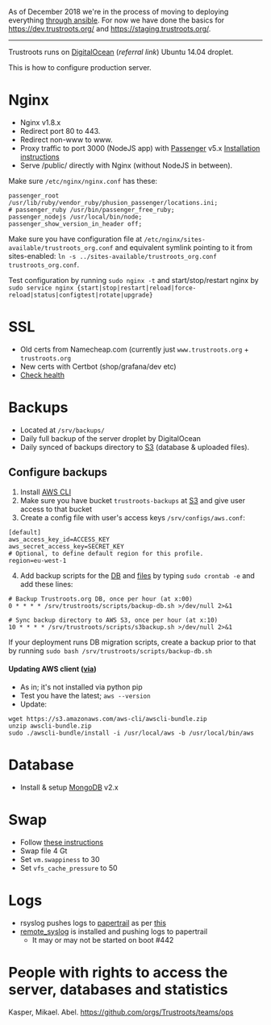 As of December 2018 we're in the process of moving to deploying
everything [through
ansible](https://github.com/Trustroots/trustroots/tree/master/deploy/ansible). For
now we have done the basics for https://dev.trustroots.org/ and
https://staging.trustroots.org/.

----------------------

Trustroots runs on
[DigitalOcean](https://www.digitalocean.com/?refcode=6dc078966c9c)
(_referral link_) Ubuntu 14.04 droplet.

This is how to configure production server.

# Nginx

* Nginx v1.8.x
* Redirect port 80 to 443.
* Redirect non-www to www.
* Proxy traffic to port 3000 (NodeJS app) with [Passenger](https://www.phusionpassenger.com/) v5.x [Installation instructions](https://www.phusionpassenger.com/documentation/Users%20guide%20Nginx.html#install_on_debian_ubuntu)
* Serve /public/ directly with Nginx (without NodeJS in between).

Make sure `/etc/nginx/nginx.conf` has these:
```
passenger_root /usr/lib/ruby/vendor_ruby/phusion_passenger/locations.ini;
# passenger_ruby /usr/bin/passenger_free_ruby;
passenger_nodejs /usr/local/bin/node;
passenger_show_version_in_header off;
```

Make sure you have configuration file at `/etc/nginx/sites-available/trustroots_org.conf` and equivalent symlink pointing to it from sites-enabled: `ln -s ../sites-available/trustroots_org.conf trustroots_org.conf`.

Test configuration by running `sudo nginx -t` and start/stop/restart nginx by `sudo service nginx {start|stop|restart|reload|force-reload|status|configtest|rotate|upgrade}`

# SSL
- Old certs from Namecheap.com (currently just `www.trustroots.org` + `trustroots.org`
- New certs with Certbot (shop/grafana/dev etc)
- [Check health](https://www.ssllabs.com/ssltest/analyze.html?d=trustroots.org)

# Backups
- Located at `/srv/backups/`
- Daily full backup of the server droplet by DigitalOcean
- Daily synced of backups directory to [S3](http://aws.amazon.com/s3/) (database & uploaded files).

## Configure backups
1. Install [AWS CLI](https://github.com/aws/aws-cli)
2. Make sure you have bucket `trustroots-backups` at [S3](http://aws.amazon.com/s3/) and give user access to that bucket
3. Create a config file with user's access keys `/srv/configs/aws.conf`: 
```
[default]
aws_access_key_id=ACCESS_KEY
aws_secret_access_key=SECRET_KEY
# Optional, to define default region for this profile.
region=eu-west-1
```
4. Add backup scripts for the [DB](https://github.com/Trustroots/trustroots/blob/master/scripts/backup-db.sh) and [files](https://github.com/Trustroots/trustroots/blob/master/scripts/s3backup.sh) by typing `sudo crontab -e` and add these lines:
```
# Backup Trustroots.org DB, once per hour (at x:00)
0 * * * * /srv/trustroots/scripts/backup-db.sh >/dev/null 2>&1

# Sync backup directory to AWS S3, once per hour (at x:10)
10 * * * * /srv/trustroots/scripts/s3backup.sh >/dev/null 2>&1
```

If your deployment runs DB migration scripts, create a backup prior to that by running `sudo bash /srv/trustroots/scripts/backup-db.sh`

#### Updating AWS client ([via](https://trepmal.com/2014/03/12/automating-backups-to-amazon-s3/))
- As in; it's not installed via python pip
- Test you have the latest; `aws --version`
- Update:
```
wget https://s3.amazonaws.com/aws-cli/awscli-bundle.zip
unzip awscli-bundle.zip
sudo ./awscli-bundle/install -i /usr/local/aws -b /usr/local/bin/aws
```

# Database
* Install & setup [MongoDB](http://www.mongodb.org/) v2.x

# Swap
* Follow [these instructions](https://www.digitalocean.com/community/tutorials/how-to-add-swap-on-ubuntu-14-04)
* Swap file 4 Gt
* Set `vm.swappiness` to 30
* Set `vfs_cache_pressure` to 50

# Logs
* rsyslog pushes logs to [papertrail](http://papertrailapp.com) as per [this](http://help.papertrailapp.com/kb/configuration/configuring-remote-syslog-from-unixlinux-and-bsdos-x/)
* [remote_syslog](https://github.com/papertrail/remote_syslog2) is installed and pushing logs to papertrail
  - It may or may not be started on boot #442

# People with rights to access the server, databases and statistics
Kasper, Mikael. Abel.
https://github.com/orgs/Trustroots/teams/ops
